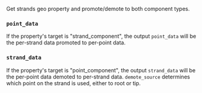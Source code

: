Get strands geo property and promote/demote to both component types.

### `point_data`
If the property's target is "strand_component", the output `point_data` will be the per-strand data promoted to per-point data.

### `strand_data`
If the property's target is "point_component", the output `strand_data` will be the per-point data demoted to per-strand data. `demote_source` determines which point on the strand is used, either to root or tip.